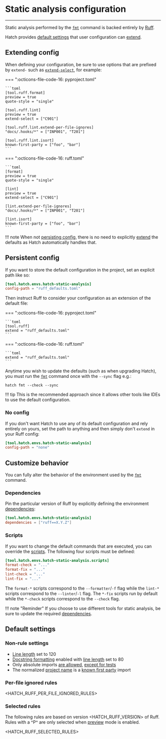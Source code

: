 # Static analysis configuration

-----

Static analysis performed by the [`fmt`](../cli/reference.md#hatch-fmt) command is backed entirely by [Ruff](https://github.com/astral-sh/ruff).

Hatch provides [default settings](#default-settings) that user configuration can [extend](#extending-config).

## Extending config

When defining your configuration, be sure to use options that are prefixed by `extend-` such as [`extend-select`](https://docs.astral.sh/ruff/settings/#extend-select), for example:

=== ":octicons-file-code-16: pyproject.toml"

    ```toml
    [tool.ruff.format]
    preview = true
    quote-style = "single"

    [tool.ruff.lint]
    preview = true
    extend-select = ["C901"]

    [tool.ruff.lint.extend-per-file-ignores]
    "docs/.hooks/*" = ["INP001", "T201"]

    [tool.ruff.lint.isort]
    known-first-party = ["foo", "bar"]
    ```

=== ":octicons-file-code-16: ruff.toml"

    ```toml
    [format]
    preview = true
    quote-style = "single"

    [lint]
    preview = true
    extend-select = ["C901"]

    [lint.extend-per-file-ignores]
    "docs/.hooks/*" = ["INP001", "T201"]

    [lint.isort]
    known-first-party = ["foo", "bar"]
    ```

!!! note
    When not [persisting config](#persistent-config), there is no need to explicitly [extend](https://docs.astral.sh/ruff/settings/#extend) the defaults as Hatch automatically handles that.

## Persistent config

If you want to store the default configuration in the project, set an explicit path like so:

```toml config-example
[tool.hatch.envs.hatch-static-analysis]
config-path = "ruff_defaults.toml"
```

Then instruct Ruff to consider your configuration as an extension of the default file:

=== ":octicons-file-code-16: pyproject.toml"

    ```toml
    [tool.ruff]
    extend = "ruff_defaults.toml"
    ```

=== ":octicons-file-code-16: ruff.toml"

    ```toml
    extend = "ruff_defaults.toml"
    ```

Anytime you wish to update the defaults (such as when upgrading Hatch), you must run the [`fmt`](../cli/reference.md#hatch-fmt) command once with the `--sync` flag e.g.:

```
hatch fmt --check --sync
```

!!! tip
    This is the recommended approach since it allows other tools like IDEs to use the default configuration.

### No config

If you don't want Hatch to use any of its default configuration and rely entirely on yours, set the path to anything and then simply don't `extend` in your Ruff config:

```toml config-example
[tool.hatch.envs.hatch-static-analysis]
config-path = "none"
```

## Customize behavior

You can fully alter the behavior of the environment used by the [`fmt`](../cli/reference.md#hatch-fmt) command.

### Dependencies

Pin the particular version of Ruff by explicitly defining the environment [dependencies](environment/overview.md#dependencies):

```toml config-example
[tool.hatch.envs.hatch-static-analysis]
dependencies = ["ruff==X.Y.Z"]
```

### Scripts

If you want to change the default commands that are executed, you can override the [scripts](environment/overview.md#scripts). The following four scripts must be defined:

```toml config-example
[tool.hatch.envs.hatch-static-analysis.scripts]
format-check = "..."
format-fix = "..."
lint-check = "..."
lint-fix = "..."
```

The `format-*` scripts correspond to the `--formatter`/`-f` flag while the `lint-*` scripts correspond to the `--linter`/`-l` flag. The `*-fix` scripts run by default while the `*-check` scripts correspond to the `--check` flag.

!!! note "Reminder"
    If you choose to use different tools for static analysis, be sure to update the required [dependencies](#dependencies).

## Default settings

### Non-rule settings

- [Line length](https://docs.astral.sh/ruff/settings/#line-length) set to 120
- [Docstring formatting](https://docs.astral.sh/ruff/formatter/#docstring-formatting) enabled with [line length](https://docs.astral.sh/ruff/settings/#format-docstring-code-line-length) set to 80
- Only absolute imports [are allowed](https://docs.astral.sh/ruff/settings/#flake8-tidy-imports-ban-relative-imports), [except for tests](#per-file-ignored-rules)
- The normalized [project name](metadata.md#name) is a [known first party](https://docs.astral.sh/ruff/settings/#isort-known-first-party) import

### Per-file ignored rules

<HATCH_RUFF_PER_FILE_IGNORED_RULES>

### Selected rules

The following rules are based on version <HATCH_RUFF_VERSION> of Ruff. Rules with a ^P^ are only selected when [preview](https://docs.astral.sh/ruff/preview/) mode is enabled.

<HATCH_RUFF_SELECTED_RULES>

